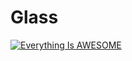 # Glass
[![Everything Is AWESOME](https://img.youtube.com/vi/KLA3vMcNbjQ/0.jpg)](https://www.youtube.com/watch?v=KLA3vMcNbjQ "Everything Is AWESOME")
